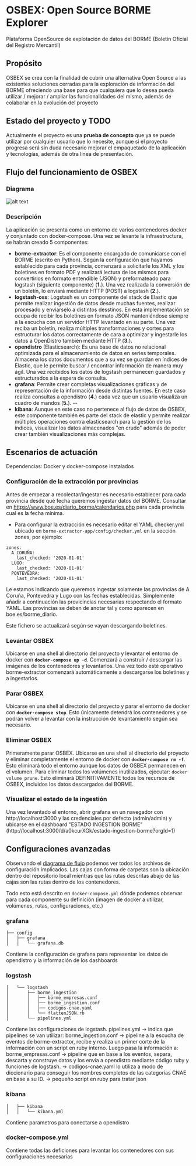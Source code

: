 # OSBEX: Open Source BORME Explorer
Plataforma OpenSource de explotación de datos del BORME (Boletín Oficial del Registro Mercantil)
## Propósito
OSBEX se crea con la finalidad de cubrir una alternativa Open Source a las existentes soluciones cerradas para la exploración de información del BORME ofreciendo una base para que cualquiera que lo desea pueda utilizar / mejorar / ampliar las funcionalidades del mismo, además de colaborar en la evolución del proyecto

## Estado del proyecto y TODO
Actualmente el proyecto es una __prueba de concepto__ que ya se puede utilizar por cualquier usuario que lo necesite, aunque si el proyecto progresa será sin duda necesario mejorar el empaquetado de la aplicación y tecnologías, además de otra línea de presentación.

## Flujo del funcionamiento de OSBEX

### Diagrama
![alt text](https://lh3.googleusercontent.com/fife/ABSRlIoGhtXZacSw50p4jUt3StnvOJYFrAiMNEtSWsGPOhtNQMijehri4MHo2MS6jk5hG87wkgq-uTaUmmn-jxVpc99bCtJB6bjDrk4kqrIAqXJwOKhwFzqBBJOvmq-5aH9Xi2j41lFEWfFOcaY6hqmNLhuD8B8ywl7tO-arQnPkyFFeGX9D7meBBFy9YHry_17eHiv3nx-HX4s4sEOr1cn7RHwDkK1NriCB9AAPrle7JYBUecbaNNrTM5Km84lin8nqDpsZu-_b_C_SJLcN_ZxqAP58GHvwHPAXc5FdWTSaCG9pdlew5grPsxMztPYEmR-k8f-PQasddXdBMOSWUlJzgQHa1Avee9pIsKqJaUm2SxE2QsPxSd8iY-eP3ZfM1kQBtpymX7Y3ZLtMKhOb5MYCAfHncS6GYbCe75EJ8pkqWuf-xPFPQljqQ3JTPKehjuw9-Zy5Gcynmie8LxJIPmvdy1UKg1WdDNiPEJ6fq8dpTsqn6vq799Ue1dCWeW8ist1AFDDqR6ak0zxgsQLm2JfDKsl8cXzbsAI3PivJ5HEyzKDIKL6sA8r9tmbuGe5z53en7cdnX_lLGfU9erOw3zZfO0gJ31TpC2pEjcE1cX1w_fQKLA1kyRlC7iQ3a7zKxcInK50vbhRLdaUPkJisecx_WvDKAwZ2OvBIYyCfz0mthAGDhKQ5CvC2CcIvj_2_uZQC9jhZYMBCllegtQ5WPBmMoqndPR_3SyxjdA=w1280-h608-ft)

### Descripción
La aplicación se presenta como un entorno de varios contenedores docker y conjuntado con docker-compose. Una vez se levante la infraestructura, se habrán creado 5 componentes:
+ **borme-extractor**: Es el componente encargado de comunicarse con el BORME (escrito en Python). Según la configuración que hayamos establecido para cada provincia, comenzará a solicitarle los XML y los boletines en formato PDF y realizará lectura de los mismos para convertirlos en formato entendible (JSON) y preformateado para logstash (siguiente componente) (**1.**). Una vez realizada la conversión de un boletín, lo enviará mediante HTTP (POST) a logstash (**2.**).
+ **logstash-oss**: Logstash es un componente del stack de Elastic que permite realizar ingestión de datos desde muchas fuentes, realizar procesado y enviarselo a distintos desstinos. En esta implementación se ocupa de recibir los boletines en formato JSON manteniéndose siempre a la escucha con un servidor HTTP levantado en su parte. Una vez reciba un boletín, realiza múltiples transformaciones y cortes para estructurar los datos correctamente de cara a optimizar y ingestarle los datos a OpenDistro también mediante HTTP (**3.**).
+ **opendistro** (Elasticsearch): Es una base de datos no relacional optimizada para el almacenamiento de datos en series temporales. Almacena los datos documentos que a su vez se guardan en índices de Elastic, que le permite buscar / encontrar información de manera muy ágil. Una vez recibidos los datos de logstash permanecen guardados y estructurados a la espera de consulta.
+ **grafana**: Permite crear completas visualizaciones gráficas y de representación de la información desde distintas fuentes. En este caso realiza consultas a opendistro (**4.**) cada vez que un usuario visualiza un cuadro de mandos (**5.**).
--
+ **kibana**: Aunque en este caso no pertenece al flujo de datos de OSBEX, este componente también es parte del stack de elastic y permite realizar múltiples operaciones contra elasticsearch para la gestión de los índices, visualizar los datos almacenados "en crudo" además de poder crear también visualizaciones más complejas.

## Escenarios de actuación

Dependencias: Docker y docker-compose instalados

### Configuración de la extracción por provincias
Antes de empezar a recolectar/ingestar es necesario establecer para cada provincia desde qué fecha queremos ingestar datos del BORME. Consultar en https://www.boe.es/diario_borme/calendarios.php para cada provincia cual es la fecha mínima.

+ Para configurar la extracción es necesario editar el YAML checker.yml ubicado en `borme-extractor-app/config/checker.yml` en la sección zones, por ejemplo:
```
zones:
  A CORUÑA:
    last_checked: '2020-01-01'
  LUGO:
    last_checked: '2020-01-01'
  PONTEVEDRA:
    last_checked: '2020-01-01'
```
Le estamos indicando que queremos ingestar solamente las provincias de A Coruña, Pontevedra y Lugo con las fechas establecidas. Simplemente añadir a continuación las provicincias necesarias respectando el formato YAML. Las provincias se deben de anotar tal y como aparecen en boe.es/borme_diario.

Este fichero se actualizará según se vayan descargando boletines.
### Levantar OSBEX
Ubicarse en una shell al directorio del proyecto y levantar el entorno de docker con **`docker-compose up -d`**. Comenzará a construir / descargar las imágenes de los contenedores y levantarlos. Una vez todo esté operativo borme-extractor comenzará automáticamente a descargarse los boletines y a ingestarlos.

### Parar OSBEX
Ubicarse en una shell al directorio del proyecto y parar el entorno de docker con **`docker-compose stop`**. Esto únicamente detendrá los contenedores y se podrán volver a levantar con la instrucción de levantamiento según sea necesario.

### Eliminar OSBEX
Primeramente parar OSBEX. Ubicarse en una shell al directorio del proyecto y eliminar completamente el entorno de docker con **`docker-compose rm -f`**. 
Esto eliminará todo el entorno aunque los datos de OSBEX permanecen en el volumen. Para eliminar todos los volúmenes inutilizados, ejecutar: `docker volume prune`.
Esto eliminará DEFINITIVAMENTE todos los recursos de OSBEX, incluidos los datos descargados del BORME.

### Visualizar el estado de la ingestión
Una vez levantado el entorno, abrir grafana en un navegador con http://localhost:3000 y las credenciales por defecto (admin/admin) y ubicarse en el dashboard "ESTADO INGESTION BORME" (http://localhost:3000/d/a0kcurXGk/estado-ingestion-borme?orgId=1)

## Configuraciones avanzadas

Observando el [diagrama de flujo](#diagrama) podemos ver todos los archivos de configuración implicados. 
Las cajas con forma de carpetas son la ubicación dentro del repositorio local mientras que las rutas descritas abajo de las cajas son las rutas dentro de los contenedores.

Todo esto está descrito en `docker-compose.yml` dónde podemos observar para cada componente su definición (imagen de docker a utilizar, volúmenes, rutas, configuraciones, etc.)

### grafana
```
├── config
│   ├── grafana
│   │   └── grafana.db
```

Contiene la configuración de grafana para representar los datos de opendistro y la información de los dashboards

### logstash
```
│   └── logstash
│       ├── borme_ingestion
│       │   ├── borme_empresas.conf
│       │   ├── borme_ingestion.conf
│       │   ├── codigos-cnae.yaml
│       │   └── flattenJSON.rb
│       └── pipelines.yml
```
Contiene las configuraciones de logstash. 
pipelines.yml -> indica que pipelines se van utilizar:
  borme_ingestion.conf -> pipeline a la escucha de eventos de borme-extractor, recibe y realiza un primer corte de la información con un script en ruby interno. Luego pasa la información a:
  borme_empresas.conf -> pipeline que en base a los eventos, separa, descarta y construye datos y los envía a opendistro mediante código ruby y funciones de logstash.
    -> codigos-cnae.yaml lo utiliza a modo de diccionario para conseguir los nombres completos de las categorias CNAE en base a su ID.
    -> pequeño script en ruby para tratar json

### kibana
```
│   ├── kibana
│   │   └── kibana.yml
```
Contiene parametros para conectarse a opendistro

### docker-compose.yml

Contiene todas las deficiones para levantar los contenedores con sus configuraciones necesarias
